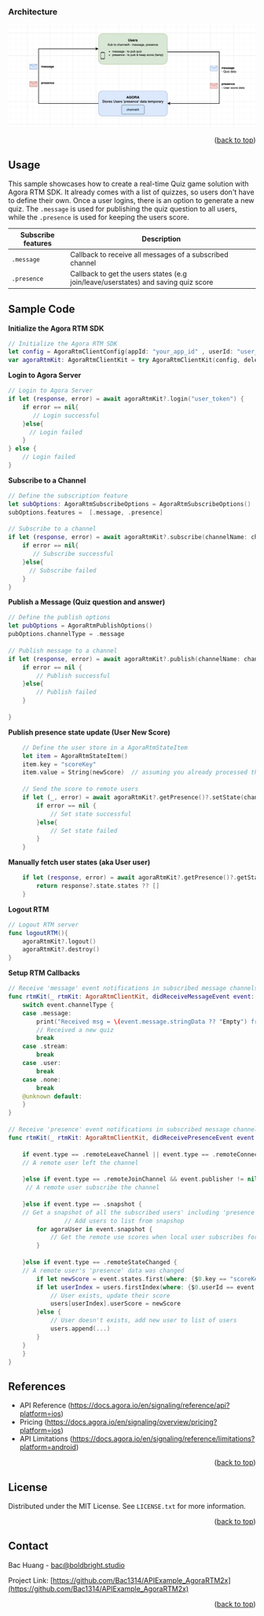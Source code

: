 <a name="readme-top"></a>


### Architecture

![alt text](../../../../MyAssets/Arch_Quiz.png)


<p align="right">(<a href="#readme-top">back to top</a>)</p>



<!-- USAGE EXAMPLES -->
## Usage

This sample showcases how to create a real-time Quiz game solution with Agora RTM SDK. It already comes with a list of quizzes, so users don't have to define their own. Once a user logins, there is an option to generate a new quiz. The `.message` is used for publishing the quiz question to all users, while the `.presence` is used for keeping the users score. 

| Subscribe features | Description |
| --- | --- |
| `.message` | Callback to receive all messages of a subscribed channel |
| `.presence` | Callback to get the users states (e.g join/leave/userstates) and saving quiz score |



<!-- Sample Code -->
## Sample Code

**Initialize the Agora RTM SDK**
```swift
// Initialize the Agora RTM SDK
let config = AgoraRtmClientConfig(appId: "your_app_id" , userId: "user_id")
var agoraRtmKit: AgoraRtmClientKit = try AgoraRtmClientKit(config, delegate: self)
```

**Login to Agora Server**
```swift
// Login to Agora Server
if let (response, error) = await agoraRtmKit?.login("user_token") {
    if error == nil{
       // Login successful
    }else{
      // Login failed
    }
} else {
    // Login failed
}
```

**Subscribe to a Channel**
```swift
// Define the subscription feature
let subOptions: AgoraRtmSubscribeOptions = AgoraRtmSubscribeOptions()
subOptions.features =  [.message, .presence]

// Subscribe to a channel  
if let (response, error) = await agoraRtmKit?.subscribe(channelName: channelName, option: subOptions){
    if error == nil{
       // Subscribe successful
    }else{
      // Subscribe failed
    }
}
```

**Publish a Message (Quiz question and answer)**
```swift
// Define the publish options
let pubOptions = AgoraRtmPublishOptions()
pubOptions.channelType = .message

// Publish message to a channel  
if let (response, error) = await agoraRtmKit?.publish(channelName: channelName, message: quizJSONString, option: pubOptions){
    if error == nil {
        // Publish successful
    }else{
        // Publish failed
    }
    
}
```

**Publish presence state update (User New Score)**
```swift
    // Define the user store in a AgoraRtmStateItem
    let item = AgoraRtmStateItem()
    item.key = "scoreKey"
    item.value = String(newScore)  // assuming you already processed the score somewhere else
    
    // Send the score to remote users
    if let (_, error) = await agoraRtmKit?.getPresence()?.setState(channelName: "channelName", channelType: .message, items: [item]){
        if error == nil {
            // Set state successful
        }else{
            // Set state failed
        }
    }
```

**Manually fetch user states (aka User user)**
```swift
    if let (response, error) = await agoraRtmKit?.getPresence()?.getState(channelName: channelName, channelType: .message, userId: userID) {
        return response?.state.states ?? []
    }
```



**Logout RTM**
```swift
// Logout RTM server
func logoutRTM(){
    agoraRtmKit?.logout()
    agoraRtmKit?.destroy()
}
```

**Setup RTM Callbacks**
```swift
// Receive 'message' event notifications in subscribed message channels and subscribed topics.
func rtmKit(_ rtmKit: AgoraRtmClientKit, didReceiveMessageEvent event: AgoraRtmMessageEvent) {
    switch event.channelType {
    case .message:
        print("Received msg = \(event.message.stringData ?? "Empty") from \(event.publisher)")
        // Received a new quiz
        break
    case .stream:
        break
    case .user:
        break
    case .none:
        break
    @unknown default:
    }
}

// Receive 'presence' event notifications in subscribed message channels and joined stream channels.
func rtmKit(_ rtmKit: AgoraRtmClientKit, didReceivePresenceEvent event: AgoraRtmPresenceEvent) {

    if event.type == .remoteLeaveChannel || event.type == .remoteConnectionTimeout {
    // A remote user left the channel
        
    }else if event.type == .remoteJoinChannel && event.publisher != nil {
     // A remote user subscribe the channel
        
    }else if event.type == .snapshot {
    // Get a snapshot of all the subscribed users' including 'presence' data (aka temporary key-value pairs storage)
                // Add users to list from snapshop
        for agoraUser in event.snapshot {
            // Get the remote use scores when local user subscribes for the first time
        }
        
    }else if event.type == .remoteStateChanged {
    // A remote user's 'presence' data was changed
        if let newScore = event.states.first(where: {$0.key == "scoreKey"})?.value, let publisher = event.publisher{
        if let userIndex = users.firstIndex(where: {$0.userId == event.publisher}) {
            // User exists, update their score
            users[userIndex].userScore = newScore
        }else {
            // User doesn't exists, add new user to list of users
            users.append(...)
        }
    }
    }
}
```




<!-- RTM API Limitation -->
## References

- API Reference (https://docs.agora.io/en/signaling/reference/api?platform=ios)
- Pricing (https://docs.agora.io/en/signaling/overview/pricing?platform=ios)
- API Limitations (https://docs.agora.io/en/signaling/reference/limitations?platform=android)



<p align="right">(<a href="#readme-top">back to top</a>)</p>





<!-- LICENSE -->
## License

Distributed under the MIT License. See `LICENSE.txt` for more information.

<p align="right">(<a href="#readme-top">back to top</a>)</p>



<!-- CONTACT -->
## Contact

Bac Huang  - bac@boldbright.studio

Project Link: [https://github.com/Bac1314/APIExample_AgoraRTM2x](https://github.com/Bac1314/APIExample_AgoraRTM2x)

<p align="right">(<a href="#readme-top">back to top</a>)</p>



